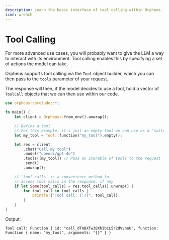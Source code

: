 ```yaml
---
description: Learn the basic interface of tool calling within Orpheus.
icon: wrench
---
```


# Tool Calling

For more advanced use cases, you will probably want to give the LLM a way to interact with its environment. Tool calling enables this by specifying a set of actions the model can take.

Orpheus supports tool calling via the `Tool` object builder, which you can then pass to the `tools` parameter of your request.

The response will then, if the model decides to use a tool, hold a vector of `ToolCall` objects that we can then use within our code.&#x20;

```rust
use orpheus::prelude::*;

fn main() {
    let client = Orpheus::from_env().unwrap();

    // Define a tool
    // For this example, it's just an empty tool we can use as a "switch".
    let my_tool = Tool::function("my_tool").empty();

    let res = client
        .chat("Call my tool")
        .model("openai/gpt-4o")
        .tools([my_tool]) // Pass an iterable of tools to the request
        .send()
        .unwrap();

    // `tool_calls` is a convenience method to
    // access tool calls in the response, if any
    if let Some(tool_calls) = res.tool_calls().unwrap() {
        for tool_call in tool_calls {
            println!("Tool call: {:?}", tool_call);
        }
    }
}
```

Output:

```
Tool call: Function { id: "call_dTmBXTw3BXhIbCL5r2dVvnnU", function: Function { name: "my_tool", arguments: "{}" } }
```
